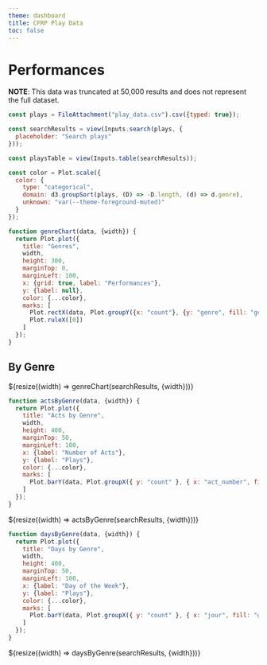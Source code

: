 ```yaml
---
theme: dashboard
title: CFRP Play Data
toc: false
---
```


# Performances

**NOTE**: This data was truncated at 50,000 results and does not represent the full dataset.

<!-- Load and transform the data -->

```js
const plays = FileAttachment("play_data.csv").csv({typed: true});
```

```js
const searchResults = view(Inputs.search(plays, {
  placeholder: "Search plays"
}));

```

```js
const playsTable = view(Inputs.table(searchResults));

```
<!-- A shared color scale for consistency, sorted by the number of plays per genre -->

```js
const color = Plot.scale({
  color: {
    type: "categorical",
    domain: d3.groupSort(plays, (D) => -D.length, (d) => d.genre),
    unknown: "var(--theme-foreground-muted)"
  }
});
```

<!-- Plot of launch vehicles -->

```js
function genreChart(data, {width}) {
  return Plot.plot({
    title: "Genres",
    width,
    height: 300,
    marginTop: 0,
    marginLeft: 100,
    x: {grid: true, label: "Performances"},
    y: {label: null},
    color: {...color},
    marks: [
      Plot.rectX(data, Plot.groupY({x: "count"}, {y: "genre", fill: "genre", tip: true, sort: {y: "-x"}})),
      Plot.ruleX([0])
    ]
  });
}
```

## By Genre

<div class="grid grid-cols-1">
  <div class="card">
    ${resize((width) => genreChart(searchResults, {width}))}
  </div>
</div>

<!-- Genre vs number of acts -->

```js
function actsByGenre(data, {width}) {
  return Plot.plot({
    title: "Acts by Genre",
    width,
    height: 400,
    marginTop: 50,
    marginLeft: 100,
    x: {label: "Number of Acts"},
    y: {label: "Plays"},
    color: {...color},
    marks: [
      Plot.barY(data, Plot.groupX({ y: "count" }, { x: "act_number", fill: "genre", tip: true }))
    ]
  });
}
```

<div class="grid grid-cols-1">
  <div class="card">
    ${resize((width) => actsByGenre(searchResults, {width}))}
  </div>
</div>

<!-- Genre vs number of acts -->

```js
function daysByGenre(data, {width}) {
  return Plot.plot({
    title: "Days by Genre",
    width,
    height: 400,
    marginTop: 50,
    marginLeft: 100,
    x: {label: "Day of the Week"},
    y: {label: "Plays"},
    color: {...color},
    marks: [
      Plot.barY(data, Plot.groupX({ y: "count" }, { x: "jour", fill: "genre", tip: true }))
    ]
  });
}
```

<div class="grid grid-cols-1">
  <div class="card">
    ${resize((width) => daysByGenre(searchResults, {width}))}
  </div>
</div>